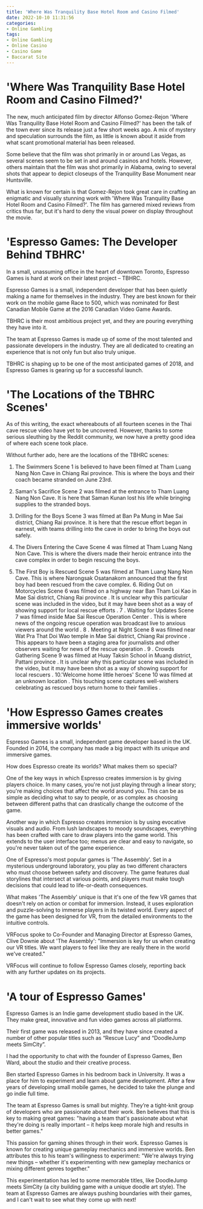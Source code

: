 ```yaml
---
title: 'Where Was Tranquility Base Hotel Room and Casino Filmed'
date: 2022-10-10 11:31:56
categories:
- Online Gambling
tags:
- Online Gambling
- Online Casino
- Casino Game
- Baccarat Site
---
```



#  'Where Was Tranquility Base Hotel Room and Casino Filmed?'

The new, much anticipated film by director Alfonso Gomez-Rejon 'Where Was Tranquility Base Hotel Room and Casino Filmed?' has been the talk of the town ever since its release just a few short weeks ago. A mix of mystery and speculation surrounds the film, as little is known about it aside from what scant promotional material has been released.

Some believe that the film was shot primarily in or around Las Vegas, as several scenes seem to be set in and around casinos and hotels. However, others maintain that the film was shot primarily in Alabama, owing to several shots that appear to depict closeups of the Tranquility Base Monument near Huntsville.

What is known for certain is that Gomez-Rejon took great care in crafting an enigmatic and visually stunning work with 'Where Was Tranquility Base Hotel Room and Casino Filmed?'. The film has garnered mixed reviews from critics thus far, but it's hard to deny the visual power on display throughout the movie.

#  'Espresso Games: The Developer Behind TBHRC'

In a small, unassuming office in the heart of downtown Toronto, Espresso Games is hard at work on their latest project – TBHRC.

Espresso Games is a small, independent developer that has been quietly making a name for themselves in the industry. They are best known for their work on the mobile game Race to 500, which was nominated for Best Canadian Mobile Game at the 2016 Canadian Video Game Awards.

TBHRC is their most ambitious project yet, and they are pouring everything they have into it.

The team at Espresso Games is made up of some of the most talented and passionate developers in the industry. They are all dedicated to creating an experience that is not only fun but also truly unique.

TBHRC is shaping up to be one of the most anticipated games of 2018, and Espresso Games is gearing up for a successful launch.

#  'The Locations of the TBHRC Scenes'

As of this writing, the exact whereabouts of all fourteen scenes in the Thai cave rescue video have yet to be uncovered. However, thanks to some serious sleuthing by the Reddit community, we now have a pretty good idea of where each scene took place.

Without further ado, here are the locations of the TBHRC scenes:

1. The Swimmers
Scene 1 is believed to have been filmed at Tham Luang Nang Non Cave in Chiang Rai province. This is where the boys and their coach became stranded on June 23rd.

2. Saman's Sacrifice
Scene 2 was filmed at the entrance to Tham Luang Nang Non Cave. It is here that Saman Kunan lost his life while bringing supplies to the stranded boys.

3. Drilling for the Boys
Scene 3 was filmed at Ban Pa Mung in Mae Sai district, Chiang Rai province. It is here that the rescue effort began in earnest, with teams drilling into the cave in order to bring the boys out safely.
4. The Divers Entering the Cave
Scene 4 was filmed at Tham Luang Nang Non Cave. This is where the divers made their heroic entrance into the cave complex in order to begin rescuing the boys.
5. The First Boy is Rescued Scene 5 was filmed at Tham Luang Nang Non Cave. This is where Narongsak Osatanakorn announced that the first boy had been rescued from the cave complex.  6. Riding Out on Motorcycles Scene 6 was filmed on a highway near Ban Tham Loi Kao in Mae Sai district, Chiang Rai province . It is unclear why this particular scene was included in the video, but it may have been shot as a way of showing support for local rescue efforts . 7 . Waiting for Updates Scene 7 was filmed inside Mae Sai Rescue Operation Center . This is where news of the ongoing rescue operation was broadcast live to anxious viewers around the world . 8 . Meeting at Night Scene 8 was filmed near Wat Pra That Doi Wao temple in Mae Sai district, Chiang Rai province . This appears to have been a staging area for journalists and other observers waiting for news of the rescue operation . 9 . Crowds Gathering Scene 9 was filmed at Huay Taksin School in Muang district, Pattani province . It is unclear why this particular scene was included in the video, but it may have been shot as a way of showing support for local rescuers . 10.'Welcome home little heroes' Scene 10 was filmed at an unknown location . This touching scene captures well-wishers celebrating as rescued boys return home to their families .

#  'How Espresso Games creates immersive worlds'

Espresso Games is a small, independent game developer based in the UK. Founded in 2014, the company has made a big impact with its unique and immersive games.

How does Espresso create its worlds? What makes them so special?

One of the key ways in which Espresso creates immersion is by giving players choice. In many cases, you're not just playing through a linear story; you're making choices that affect the world around you. This can be as simple as deciding what to say to people, or as complex as choosing between different paths that can drastically change the outcome of the game.

Another way in which Espresso creates immersion is by using evocative visuals and audio. From lush landscapes to moody soundscapes, everything has been crafted with care to draw players into the game world. This extends to the user interface too; menus are clear and easy to navigate, so you're never taken out of the game experience.

One of Espresso's most popular games is 'The Assembly'. Set in a mysterious underground laboratory, you play as two different characters who must choose between safety and discovery. The game features dual storylines that intersect at various points, and players must make tough decisions that could lead to life-or-death consequences.

What makes 'The Assembly' unique is that it's one of the few VR games that doesn't rely on action or combat for immersion. Instead, it uses exploration and puzzle-solving to immerse players in its twisted world. Every aspect of the game has been designed for VR, from the detailed environments to the intuitive controls.

VRFocus spoke to Co-Founder and Managing Director at Espresso Games, Clive Downie about 'The Assembly': "Immersion is key for us when creating our VR titles. We want players to feel like they are really there in the world we've created."

VRFocus will continue to follow Espresso Games closely, reporting back with any further updates on its projects.

#  'A tour of Espresso Games'

Espresso Games is an Indie game development studio based in the UK. They make great, innovative and fun video games across all platforms.

Their first game was released in 2013, and they have since created a number of other popular titles such as “Rescue Lucy” and “DoodleJump meets SimCity”.

I had the opportunity to chat with the founder of Espresso Games, Ben Ward, about the studio and their creative process.

Ben started Espresso Games in his bedroom back in University. It was a place for him to experiment and learn about game development. After a few years of developing small mobile games, he decided to take the plunge and go indie full time.

The team at Espresso Games is small but mighty. They’re a tight-knit group of developers who are passionate about their work. Ben believes that this is key to making great games: "having a team that's passionate about what they're doing is really important – it helps keep morale high and results in better games."

This passion for gaming shines through in their work. Espresso Games is known for creating unique gameplay mechanics and immersive worlds. Ben attributes this to his team's willingness to experiment: "We're always trying new things – whether it's experimenting with new gameplay mechanics or mixing different genres together."

This experimentation has led to some memorable titles, like DoodleJump meets SimCity (a city building game with a unique doodle art style). The team at Espresso Games are always pushing boundaries with their games, and I can't wait to see what they come up with next!